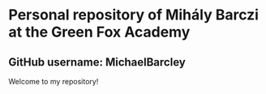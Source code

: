 ﻿# Personal repository of Mihály Barczi at the Green Fox Academy
## GitHub username: MichaelBarcley

Welcome to my repository!
